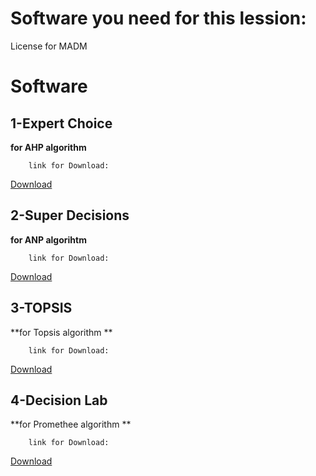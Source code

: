 # Software you need for this lession:

License for MADM
#
#
# Software
  ## 1-Expert Choice
  **for AHP algorithm**
        
        link for Download:
  [Download](http://s9.picofile.com/file/8374073292/1_Expert_Choice11.rar.html)
        
        
  ## 2-Super Decisions
  **for ANP algorihtm**
       
        link for Download:
[Download](http://s7.picofile.com/file/8374073850/2_Super_Decisions.rar.html)  
        
        
  ## 3-TOPSIS
  **for Topsis algorithm **
       
        link for Download:
[Download](http://s9.picofile.com/file/8374074884/3_MCDM_engine.rar.html) 
        
        
       
  ## 4-Decision Lab
  **for Promethee algorithm **
      
        link for Download: 
[Download](http://s9.picofile.com/file/8374074984/4_Decision_Lab.rar.html) 
        
